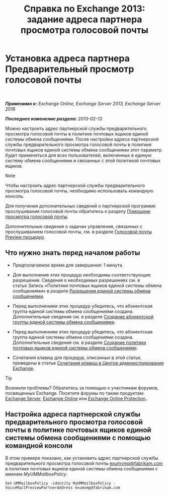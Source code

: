﻿---
title: 'Справка по Exchange 2013: задание адреса партнера просмотра голосовой почты'
TOCTitle: Установка адреса партнера Предварительный просмотр голосовой почты
ms:assetid: 57fbed1e-1b14-4939-95e6-ef7c072f32a9
ms:mtpsurl: https://technet.microsoft.com/ru-ru/library/Ff630917(v=EXCHG.150)
ms:contentKeyID: 51408040
ms.date: 05/22/2018
mtps_version: v=EXCHG.150
ms.translationtype: MT
---

# Установка адреса партнера Предварительный просмотр голосовой почты

 

_**Применимо к:** Exchange Online, Exchange Server 2013, Exchange Server 2016_

_**Последнее изменение раздела:** 2013-02-13_

Можно настроить адрес партнерской службы предварительного просмотра голосовой почты в политике почтовых ящиков единой системы обмена сообщениями. После настройки адреса партнерской службы предварительного просмотра голосовой почты в политике почтовых ящиков единой системы обмена сообщениями этот параметр будет применяться для всех пользователей, включенных в единую систему обмена сообщениями и связанных с этой политикой почтовых ящиков.

> [!NOTE]  
> Чтобы настроить адрес партнерской службы предварительного просмотра голосовой почты, необходимо использовать командную консоль.


Для получения дополнительных сведений о партнерской программе прослушивания голосовой почты обратитесь к разделу [Помощник просмотра голосовой почты](voice-mail-preview-advisor-exchange-2013-help.md).

Дополнительные сведения о задачах управления, связанных с прослушиванием голосовой почты, см. в разделе [Голосовой почты Preview процедур](https://docs.microsoft.com/ru-ru/exchange/voice-mail-unified-messaging/set-up-client-voice-mail-features/voice-mail-preview-procedures).

## Что нужно знать перед началом работы

  - Предполагаемое время для завершения: 1 минута.

  - Для выполнения этих процедур необходимы соответствующие разрешения. Сведения о необходимых разрешениях см. в статье Запись «Политики почтовых ящиков единой системы обмена сообщениями» в разделе [Разрешения единой системы обмена сообщениями](unified-messaging-permissions-exchange-2013-help.md).

  - Перед выполнением этих процедур убедитесь, что абонентская группа единой системы обмена сообщениями создана. Дополнительные сведения см. в разделе [Создание абонентской группы единой системы обмена сообщениями](https://docs.microsoft.com/ru-ru/exchange/voice-mail-unified-messaging/connect-voice-mail-system/create-um-dial-plan).

  - Перед выполнением этих процедур убедитесь, что абонентская группа единой системы обмена сообщениями создана. Дополнительные сведения см. в разделе [Создание политики почтовых ящиков единой системы обмена сообщениями](https://docs.microsoft.com/ru-ru/exchange/voice-mail-unified-messaging/set-up-voice-mail/create-um-mailbox-policy).

  - Сочетания клавиш для процедур, описанных в этой статье, приведены в статье [Сочетания клавиш в Центре администрирования Exchange](keyboard-shortcuts-in-the-exchange-admin-center-exchange-online-protection-help.md).

> [!TIP]  
> Возникли проблемы? Обратитесь за помощью к участникам форумов, посвященных Exchange. Посетите форумы по таким продуктам: <a href="https://go.microsoft.com/fwlink/p/?linkid=60612">Exchange Server</a>, <a href="https://go.microsoft.com/fwlink/p/?linkid=267542">Exchange Online</a> или <a href="https://go.microsoft.com/fwlink/p/?linkid=285351">Exchange Online Protection</a>..


## Настройка адреса партнерской службы предварительного просмотра голосовой почты в политике почтовых ящиков единой системы обмена сообщениями с помощью командной консоли

В этом примере показано, как установить адрес партнерской службы предварительного просмотра голосовой почты exumvmp@fabrikam.com в политике почтовых ящиков единой системы обмена сообщениями с именем *MyUMMailboxPolicy*.

    Set-UMMailboxPolicy -identity MyUMMailboxPolicy -VoiceMailPreviewPartnerAddress exumvmp@fabrikam.com

